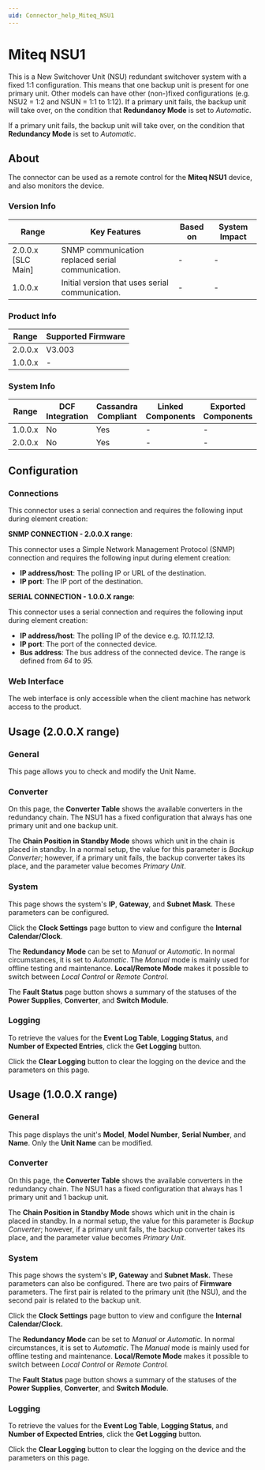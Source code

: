 ```yaml
---
uid: Connector_help_Miteq_NSU1
---
```


# Miteq NSU1

This is a New Switchover Unit (NSU) redundant switchover system with a fixed 1:1 configuration. This means that one backup unit is present for one primary unit. Other models can have other (non-)fixed configurations (e.g. NSU2 = 1:2 and NSUN = 1:1 to 1:12). If a primary unit fails, the backup unit will take over, on the condition that **Redundancy Mode** is set to *Automatic*.

If a primary unit fails, the backup unit will take over, on the condition that **Redundancy Mode** is set to *Automatic*.

## About

The connector can be used as a remote control for the **Miteq NSU1** device, and also monitors the device.

### Version Info

| Range              | Key Features                                      | Based on | System Impact |
|--------------------|---------------------------------------------------|----------|---------------|
| 2.0.0.x [SLC Main] | SNMP communication replaced serial communication. | -        | -             |
| 1.0.0.x            | Initial version that uses serial communication.   | -        | -             |

### Product Info

| Range     | Supported Firmware     |
|-----------|------------------------|
| 2.0.0.x   | V3.003                 |
| 1.0.0.x   | -                      |

### System Info

| Range     | DCF Integration     | Cassandra Compliant     | Linked Components     | Exported Components     |
|-----------|---------------------|-------------------------|-----------------------|-------------------------|
| 1.0.0.x   | No                  | Yes                     | -                     | -                       |
| 2.0.0.x   | No                  | Yes                     | -                     | -                       |

## Configuration

### Connections

This connector uses a serial connection and requires the following input during element creation:

**SNMP CONNECTION - 2.0.0.X range**:

This connector uses a Simple Network Management Protocol (SNMP) connection and requires the following input during element creation:

- **IP address/host**: The polling IP or URL of the destination.
- **IP port**: The IP port of the destination.


**SERIAL CONNECTION - 1.0.0.X range**:

This connector uses a serial connection and requires the following input during element creation:

- **IP address/host**: The polling IP of the device e.g. *10.11.12.13.*
- **IP port**: The port of the connected device.
- **Bus address**: The bus address of the connected device. The range is defined from *64* to *95.*

### Web Interface

The web interface is only accessible when the client machine has network access to the product.

## Usage (2.0.0.X range)

### General

This page allows you to check and modify the Unit Name.

### Converter

On this page, the **Converter Table** shows the available converters in the redundancy chain. The NSU1 has a fixed configuration that always has one primary unit and one backup unit.

The **Chain Position in Standby Mode** shows which unit in the chain is placed in standby. In a normal setup, the value for this parameter is *Backup Converter*; however, if a primary unit fails, the backup converter takes its place, and the parameter value becomes *Primary Unit*.

### System

This page shows the system's **IP**, **Gateway**, and **Subnet Mask**. These parameters can be configured.

Click the **Clock Settings** page button to view and configure the **Internal Calendar/Clock**.

The **Redundancy Mode** can be set to *Manual* or *Automatic*. In normal circumstances, it is set to *Automatic*. The *Manual* mode is mainly used for offline testing and maintenance. **Local/Remote Mode** makes it possible to switch between *Local Control* or *Remote Control*.

The **Fault Status** page button shows a summary of the statuses of the **Power Supplies**, **Converter**, and **Switch Module**.

### Logging

To retrieve the values for the **Event Log Table**, **Logging Status**, and **Number of Expected Entries**, click the **Get Logging** button.

Click the **Clear Logging** button to clear the logging on the device and the parameters on this page.

## Usage (1.0.0.X range)

### General

This page displays the unit's **Model**, **Model Number**, **Serial Number**, and **Name**. Only the **Unit Name** can be modified.

### Converter

On this page, the **Converter Table** shows the available converters in the redundancy chain. The NSU1 has a fixed configuration that always has 1 primary unit and 1 backup unit.

The **Chain Position in Standby Mode** shows which unit in the chain is placed in standby. In a normal setup, the value for this parameter is *Backup Converter*; however, if a primary unit fails, the backup converter takes its place, and the parameter value becomes *Primary Unit*.

### System

This page shows the system's **IP, Gateway** and **Subnet Mask.** These parameters can also be configured. There are two pairs of **Firmware** parameters. The first pair is related to the primary unit (the NSU), and the second pair is related to the backup unit.

Click the **Clock Settings** page button to view and configure the **Internal Calendar/Clock.**

The **Redundancy Mode** can be set to *Manual* or *Automatic.* In normal circumstances, it is set to *Automatic*. The *Manual* mode is mainly used for offline testing and maintenance. **Local/Remote Mode** makes it possible to switch between *Local Control* or *Remote Control.*

The **Fault Status** page button shows a summary of the statuses of the **Power Supplies**, **Converter**, and **Switch Module**.

### Logging

To retrieve the values for the **Event Log Table**, **Logging Status**, and **Number of Expected Entries**, click the **Get Logging** button.

Click the **Clear Logging** button to clear the logging on the device and the parameters on this page.
